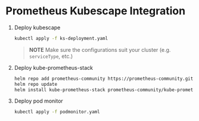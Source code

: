 # Prometheus Kubescape Integration

1. Deploy kubescape
    ```bash
    kubectl apply -f ks-deployment.yaml
    ```
    > **NOTE** Make sure the configurations suit your cluster (e.g. `serviceType`, etc.)

2. Deploy kube-prometheus-stack
    ```bash
    helm repo add prometheus-community https://prometheus-community.github.io/helm-charts
    helm repo update
    helm install kube-prometheus-stack prometheus-community/kube-prometheus-stack --set prometheus.prometheusSpec.podMonitorSelectorNilUsesHelmValues=false,prometheus.prometheusSpec.serviceMonitorSelectorNilUsesHelmValues=false
    ```
3. Deploy pod monitor
    ```bash
    kubectl apply -f podmonitor.yaml
    ```

